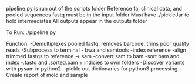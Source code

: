 pipeline.py is run out of the scripts folder
Reference fa, clinical data, and pooled sequences fastq must be in the input folder
Must have ./pickleJar to hold intermediates
All outputs appear in the outputs folder

To Run:
./pipeline.py

Function:
-Demultiplexes pooled fastq, removes barcode, trims poor quality reads
-Subprocess to terminal
    - bwa and samtools
        -index reference
        -align trimmed fastqs to reference -> sam
        -convert sam to bam
        -sort bam and index
        -.fastq and .sorted.bam + indicies to own folders
-Discover variants with pysam in python2 - pickle out dictionaries for python3 processing
-Create report of mold and sample
